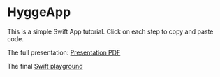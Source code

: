 # HyggeApp
This is a simple Swift App tutorial. 
Click on each step to copy and paste code.

The full presentation: [Presentation PDF](https://github.com/jamesabela/HyggeApp/raw/main/Coding%20your%20first%20app.pdf)

The final [Swift playground](https://github.com/jamesabela/HyggeApp/blob/main/5%20Three%20Good%20Things%20Tidied.swiftpm.zip?raw=true)

